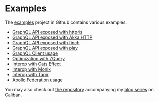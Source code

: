 # Examples
The [examples](https://github.com/ghostdogpr/caliban/tree/master/examples/) project in Github contains various examples:
- [GraphQL API exposed with http4s](https://github.com/ghostdogpr/caliban/tree/master/examples/src/main/scala/caliban/http4s)
- [GraphQL API exposed with Akka HTTP](https://github.com/ghostdogpr/caliban/tree/master/examples/src/main/scala/caliban/akkahttp)
- [GraphQL API exposed with finch](https://github.com/ghostdogpr/caliban/tree/master/examples/src/main/scala/caliban/finch)
- [GraphQL API exposed with play](https://github.com/ghostdogpr/caliban/tree/master/examples/src/main/scala/caliban/play)
- [GraphQL Client usage](https://github.com/ghostdogpr/caliban/tree/master/examples/src/main/scala/caliban/client)
- [Optimization with ZQuery](https://github.com/ghostdogpr/caliban/tree/master/examples/src/main/scala/caliban/optimizations)
- [Interop with Cats Effect](https://github.com/ghostdogpr/caliban/tree/master/examples/src/main/scala/caliban/interop/cats)
- [Interop with Monix](https://github.com/ghostdogpr/caliban/tree/master/examples/src/main/scala/caliban/interop/monix)
- [Interop with Tapir](https://github.com/ghostdogpr/caliban/tree/master/examples/src/main/scala/caliban/tapir)
- [Apollo Federation usage](https://github.com/ghostdogpr/caliban/tree/master/examples/src/main/scala/caliban/federation)

You may also check out [the repository](https://github.com/ghostdogpr/caliban-blog-series) accompanying my [blog series](https://medium.com/@ghostdogpr/graphql-in-scala-with-caliban-part-1-8ceb6099c3c2) on Caliban.